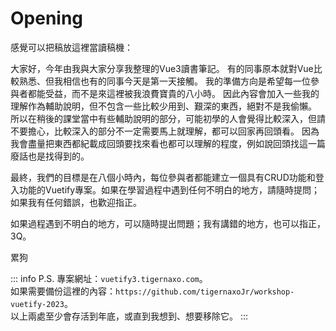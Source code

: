 <!-- ---
layout: page
--- -->
# Opening

感覺可以把稿放這裡當讀稿機：

大家好，今年由我與大家分享我整理的Vue3讀書筆記。
有的同事原本就對Vue比較熟悉、但我相信也有的同事今天是第一天接觸。
我的準備方向是希望每一位參與者都能受益，而不是來這裡被我浪費寶貴的八小時。
因此內容會加入一些我的理解作為輔助說明，但不包含一些比較少用到、艱深的東西，絕對不是我偷懶。
所以在稍後的課堂當中有些輔助說明的部分，可能初學的人會覺得比較深入，但請不要擔心，比較深入的部分不一定需要馬上就理解，都可以回家再回頭看。
因為我會盡量把東西都紀載成回頭要找來看也都可以理解的程度，例如說回頭找這一篇廢話也是找得到的。 

最終，我們的目標是在八個小時內，每位參與者都能建立一個具有CRUD功能和登入功能的Vuetify專案。如果在學習過程中遇到任何不明白的地方，請隨時提問；如果我有任何錯誤，也歡迎指正。

如果過程遇到不明白的地方，可以隨時提出問題；我有講錯的地方，也可以指正，3Q。  

累狗

::: info P.S.
專案網址：`vuetify3.tigernaxo.com`。  
如果需要備份這裡的內容：`https://github.com/tigernaxoJr/workshop-vuetify-2023`。  
以上兩處至少會存活到年底，或直到我想到、想要移除它。
:::